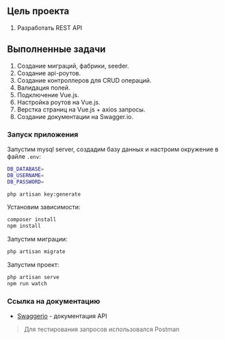 ## Цель проекта
1. Разработать REST API

## Выполненные задачи
1. Создание миграций, фабрики, seeder.
2. Создание api-роутов.
3. Создание контроллеров для CRUD операций.
4. Валидация полей.
5. Подключение Vue.js.
6. Настройка роутов на Vue.js.
6. Верстка страниц на Vue.js + axios запросы.
7. Создание документации на Swagger.io.

### Запуск приложения
Запустим mysql server, создадим базу данных и настроим окружение в файле `.env`:
```sh
DB_DATABASE=
DB_USERNAME=
DB_PASSWORD=
```
```sh
php artisan key:generate
```
Установим зависимости:
```sh
composer install
npm install
```
Запустим миграции:
```sh
php artisan migrate
```
Запустим проект:
```sh
php artisan serve
npm run watch
```

### Ссылка на документацию

- [Swaggerio](https://app.swaggerhub.com/apis/beshenstvo/Future/1.0.0) - документация API


> Для тестирования запросов использовался Postman
